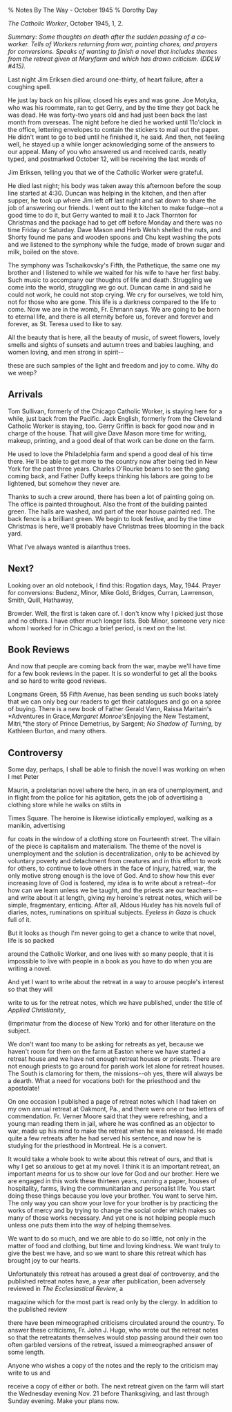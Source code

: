 % Notes By The Way - October 1945
% Dorothy Day

*The Catholic Worker*, October 1945, 1, 2.

*Summary: Some thoughts on death after the sudden passing of a
co-worker. Tells of Workers returning from war, painting chores, and
prayers for conversions. Speaks of wanting to finish a novel that
includes themes from the retreat given at Maryfarm and which has drawn
criticism. (DDLW \#415).*

Last night Jim Eriksen died around one-thirty, of heart failure, after a
coughing spell.

He just lay back on his pillow, closed his eyes and was gone. Joe
Motyka, who was his roommate, ran to get Gerry, and by the time they got
back he was dead. He was forty-two years old and had just been back the
last month from overseas. The night before he died he worked until
11o'clock in the office, lettering envelopes to contain the stickers to
mail out the paper. He didn't want to go to bed until he finished it, he
said. And then, not feeling well, he stayed up a while longer
acknowledging some of the answers to our appeal. Many of you who
answered us and received cards, neatly typed, and postmarked October 12,
will be receiving the last words of

Jim Eriksen, telling you that we of the Catholic Worker were grateful.

He died last night; his body was taken away this afternoon before the
soup line started at 4:30. Duncan was helping in the kitchen, and then
after supper, he took up where Jim left off last night and sat down to
share the job of answering our friends. I went out to the kitchen to
make fudge--not a good time to do it, but Gerry wanted to mail it to
Jack Thornton for Christmas and the package had to get off before Monday
and there was no time Friday or Saturday. Dave Mason and Herb Welsh
shelled the nuts, and Shorty found me pans and wooden spoons and Chu
kept washing the pots and we listened to the symphony while the fudge,
made of brown sugar and milk, boiled on the stove.

The symphony was Tschaikovsky's Fifth, the Pathetique, the same one my
brother and I listened to while we waited for his wife to have her first
baby. Such music to accompany our thoughts of life and death. Struggling
we come into the world, struggling we go out. Duncan came in and said he
could not work, he could not stop crying. We cry for ourselves, we told
him, not for those who are gone. This life is a darkness compared to the
life to come. Now we are in the womb, Fr. Ehmann says. We are going to
be born to eternal life, and there is all eternity before us, forever
and forever and forever, as St. Teresa used to like to say.

All the beauty that is here, all the beauty of music, of sweet flowers,
lovely smells and sights of sunsets and autumn trees and babies
laughing, and women loving, and men strong in spirit--

these are such samples of the light and freedom and joy to come. Why do
we weep?

Arrivals
--------

Tom Sullivan, formerly of the Chicago Catholic Worker, is staying here
for a while, just back from the Pacific. Jack English, formerly from the
Cleveland Catholic Worker is staying, too. Gerry Griffin is back for
good now and in charge of the house. That will give Dave Mason more time
for writing, makeup, printing, and a good deal of that work can be done
on the farm.

He used to love the Philadelphia farm and spend a good deal of his time
there. He'll be able to get more to the country now after being tied in
New York for the past three years. Charles O'Rourke beams to see the
gang coming back, and Father Duffy keeps thinking his labors are going
to be lightened, but somehow they never are.

Thanks to such a crew around, there has been a lot of painting going on.
The office is painted throughout. Also the front of the building painted
green. The halls are washed, and part of the rear house painted red. The
back fence is a brilliant green. We begin to look festive, and by the
time Christmas is here, we'll probably have Christmas trees blooming in
the back yard.

What I've always wanted is ailanthus trees.

Next?
-----

Looking over an old notebook, I find this: Rogation days, May, 1944.
Prayer for conversions: Budenz, Minor, Mike Gold, Bridges, Curran,
Lawrenson, Smith, Quill, Hathaway,

Browder. Well, the first is taken care of. I don't know why I picked
just those and no others. I have other much longer lists. Bob Minor,
someone very nice whom I worked for in Chicago a brief period, is next
on the list.

Book Reviews
------------

And now that people are coming back from the war, maybe we'll have time
for a few book reviews in the paper. It is so wonderful to get all the
books and so hard to write good reviews.

Longmans Green, 55 Fifth Avenue, has been sending us such books lately
that we can only beg our readers to get their catalogues and go on a
spree of buying. There is a new book of Father Gerald Vann, Raissa
Maritain's *Adventures in Grace,*Margaret Monroe's*Enjoying the New
Testament, Mitri,*the story of Prince Demetrius, by Sargent; *No Shadow
of Turning*, by Kathleen Burton, and many others.

Controversy
-----------

Some day, perhaps, I shall be able to finish the novel I was working on
when I met Peter

Maurin, a proletarian novel where the hero, in an era of unemployment,
and in flight from the police for his agitation, gets the job of
advertising a clothing store while he walks on stilts in

Times Square. The heroine is likewise idiotically employed, walking as a
manikin, advertising

fur coats in the window of a clothing store on Fourteenth street. The
villain of the piece is capitalism and materialism. The theme of the
novel is unemployment and the solution is decentralization, only to be
achieved by voluntary poverty and detachment from creatures and in this
effort to work for others, to continue to love others in the face of
injury, hatred, war, the only motive strong enough is the love of God.
And to show how this ever increasing love of God is fostered, my idea is
to write about a retreat--for how can we learn unless we be taught, and
the priests are our teachers--and write about it at length, giving my
heroine's retreat notes, which will be simple, fragmentary, enticing.
After all, Aldous Huxley has his novels full of diaries, notes,
ruminations on spiritual subjects. *Eyeless in Gaza* is chuck full of
it.

But it looks as though I'm never going to get a chance to write that
novel, life is so packed

around the Catholic Worker, and one lives with so many people, that it
is impossible to live with people in a book as you have to do when you
are writing a novel.

And yet I want to write about the retreat in a way to arouse people's
interest so that they will

write to us for the retreat notes, which we have published, under the
title of *Applied Christianity*,

(Imprimatur from the diocese of New York) and for other literature on
the subject.

We don't want too many to be asking for retreats as yet, because we
haven't room for them on the farm at Easton where we have started a
retreat house and we have not enough retreat houses or priests. There
are not enough priests to go around for parish work let alone for
retreat houses. The South is clamoring for them, the missions--oh yes,
there will always be a dearth. What a need for vocations both for the
priesthood and the apostolate!

On one occasion I published a page of retreat notes which I had taken on
my own annual retreat at Oakmont, Pa., and there were one or two letters
of commendation. Fr. Verner Moore said that they were refreshing, and a
young man reading them in jail, where he was confined as an objector to
war, made up his mind to make the retreat when he was released. He made
quite a few retreats after he had served his sentence, and now he is
studying for the priesthood in Montreal. He is a convert.

It would take a whole book to write about this retreat of ours, and that
is why I get so anxious to get at my novel. I think it is an important
retreat, an important *means* for us to show our love for God and our
brother. Here we are engaged in this work these thirteen years, running
a paper, houses of hospitality, farms, living the communitarian and
personalist life. You start doing these things because you love your
brother. You want to serve him. The only way you can show your love for
your brother is by practicing the works of mercy and by trying to change
the social order which makes so many of those works necessary. And yet
one is not helping people much unless one puts them into the way of
helping themselves.

We want to do so much, and we are able to do so little, not only in the
matter of food and clothing, but time and loving kindness. We want truly
to give the best we have, and so we want to share this retreat which has
brought joy to our hearts.

Unfortunately this retreat has aroused a great deal of controversy, and
the published retreat notes have, a year after publication, been
adversely reviewed in *The Ecclesiastical Review*, a

magazine which for the most part is read only by the clergy. In addition
to the published review

there have been mimeographed criticisms circulated around the country.
To answer these criticisms, Fr. John J. Hugo, who wrote out the retreat
notes so that the retreatants themselves would stop passing around their
own too often garbled versions of the retreat, issued a mimeographed
answer of some length.

Anyone who wishes a copy of the notes and the reply to the criticism may
write to us and

receive a copy of either or both. The next retreat given on the farm
will start the Wednesday evening Nov. 21 before Thanksgiving, and last
through Sunday evening. Make your plans now.
